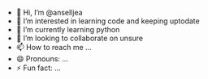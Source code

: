 - 👋 Hi, I’m @anselljea
- 👀 I’m interested in learning code and keeping uptodate
- 🌱 I’m currently learning python
- 💞️ I’m looking to collaborate on unsure
- 📫 How to reach me ...
- 😄 Pronouns: ...
- ⚡ Fun fact: ...

<!---
anselljea/anselljea is a ✨ special ✨ repository because its `README.md` (this file) appears on your GitHub profile.
You can click the Preview link to take a look at your changes.
--->
